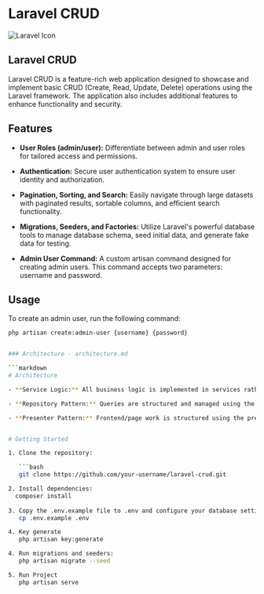 # Laravel CRUD

![Laravel Icon](laravel-icon.png)

## Laravel CRUD

Laravel CRUD is a feature-rich web application designed to showcase and implement basic CRUD (Create, Read, Update, Delete) operations using the Laravel framework. The application also includes additional features to enhance functionality and security.

## Features

- **User Roles (admin/user):** Differentiate between admin and user roles for tailored access and permissions.

- **Authentication:** Secure user authentication system to ensure user identity and authorization.

- **Pagination, Sorting, and Search:** Easily navigate through large datasets with paginated results, sortable columns, and efficient search functionality.

- **Migrations, Seeders, and Factories:** Utilize Laravel's powerful database tools to manage database schema, seed initial data, and generate fake data for testing.

- **Admin User Command:** A custom artisan command designed for creating admin users. This command accepts two parameters: username and password.

## Usage

To create an admin user, run the following command:

```bash
php artisan create:admin-user {username} {password}


### Architecture - architecture.md

```markdown
# Architecture

- **Service Logic:** All business logic is implemented in services rather than controllers for better separation of concerns.

- **Repository Pattern:** Queries are structured and managed using the repository pattern for a clean and organized data access layer.

- **Presenter Pattern:** Frontend/page work is structured using the presenter pattern for a more modular and maintainable presentation layer.


# Getting Started

1. Clone the repository:

   ```bash
   git clone https://github.com/your-username/laravel-crud.git

2. Install dependencies:
  composer install
  
3. Copy the .env.example file to .env and configure your database settings.
   cp .env.example .env

4. Key generate
   php artisan key:generate

4. Run migrations and seeders:
   php artisan migrate --seed

5. Run Project
   php artisan serve



